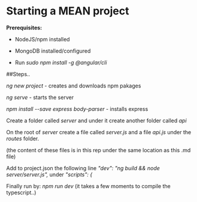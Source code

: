 # Starting a MEAN project

**Prerequisites:**

- NodeJS/npm installed

- MongoDB installed/configured

- Run _sudo npm install -g @angular/cli_


##Steps..

_ng new project_ - creates and downloads npm pakages

_ng serve_ - starts the server

_npm install --save express body-parser_ - installs express

Create a folder called _server_ and under it create another folder called _api_

On the root of _server_ create a file called _server.js_ and a file _api.js_ under the _routes_ folder.

(the content of these files is in this rep under the same location as this .md file)

Add to project.json the following line _"dev": "ng build && node server/server.js",_ under _"scripts": {_ 

Finally run by: _npm run dev_ (it takes a few moments to compile the typescript..)

